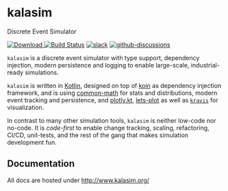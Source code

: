 # kalasim

Discrete Event Simulator

[ ![Download](https://img.shields.io/github/v/release/holgerbrandl/kalasim) ](https://github.com/holgerbrandl/kalasim/releases) [![Build Status](https://github.com/holgerbrandl/kalasim/workflows/build/badge.svg)](https://github.com/holgerbrandl/kalasim/actions?query=workflow%3Abuild) [![slack](https://img.shields.io/badge/slack-kalasim-yellowgreen)](https://kotlinlang.slack.com/messages/kalasim/) [![github-discussions](https://img.shields.io/badge/discuss-kalasim-orange)](https://github.com/holgerbrandl/kalasim/discussions)


`kalasim` is a discrete event simulator with type support, dependency injection, modern persistence and logging to enable large-scale, industrial-ready simulations.


`kalasim` is written in [Kotlin](https://kotlinlang.org/), designed on top of [koin](https://github.com/InsertKoinIO/koin) as dependency injection framework, and is using [common-math](https://commons.apache.org/proper/commons-math/) for stats and distributions, modern event tracking and persistence, and [plotly.kt](https://github.com/mipt-npm/plotly.kt), [lets-plot](https://github.com/JetBrains/lets-plot-kotlin) as well as [`kravis`](https://github.com/holgerbrandl/kravis) for visualization.

In contrast to many other simulation tools, `kalasim` is neither low-code nor no-code. It is _code-first_ to enable change tracking, scaling, refactoring, CI/CD, unit-tests, and the rest of the gang that makes simulation development fun.


## Documentation

<!--### >> [kalasim user guide](https://holgerbrandl.github.io/kalasim) <<-->
All docs are hosted under <http://www.kalasim.org/>

